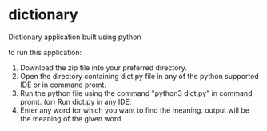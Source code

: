# dictionary
Dictionary application built using python

to run this application:
1. Download the zip file into your preferred directory.
2. Open the directory containing dict.py file in any of the python supported IDE or in command promt.
3. Run the python file using the command "python3 dict.py" in command promt. (or) Run dict.py in any IDE.
4. Enter any word for which you want to find the meaning. output will be the meaning of the given word.
